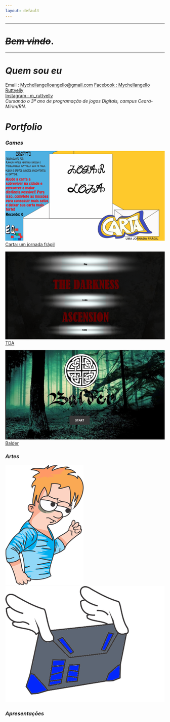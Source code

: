 ```yaml
---
layout: default
---
```

* * *
# _~~Bem vindo~~_.
* * *
# _Quem sou eu_
Email : Mychellangelloangello@gmail.com
[Facebook : Mychellangello Ruttyelly](https://www.facebook.com/mychellangello.ruttyelly/)  
[Instagram : m_ruttyelly](https://www.instagram.com/m_ruttyelly/)  
_Cursando o 3º ano de programação de jogos Digitais, campus Ceará-Mirim/RN._

# _Portfolio_

### _Games_

[![](CartaumaJornada.png)Carta: um jornada frágil](https://mychellangello.github.io/Carta%20uma%20jornada%20fr%C3%A1gil/)

[![](TDA.png) TDA](https://mychellangello.github.io/tdaf/)

[![](Balder.png) Balder](https://mychellangello.github.io/Balder/)

### _Artes_

![](persona.png)![](Carta-Eletronica.gif)
  
### _Apresentações_


